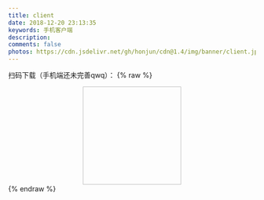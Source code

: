```yaml
---
title: client
date: 2018-12-20 23:13:35
keywords: 手机客户端
description: 
comments: false
photos: https://cdn.jsdelivr.net/gh/honjun/cdn@1.4/img/banner/client.jpg
---
```

扫码下载（手机端还未完善qwq）：
{% raw %}
<div style="text-align: center;">
<img class="lazyload" data-src="https://view.moezx.cc/images/2018/06/08/app-download.png#in-center#width-50" style="width: 200px; height: 200px;" alt="">
</div>
{% endraw %}